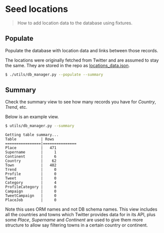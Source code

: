 # Seed locations
> How to add location data to the database using fixtures.

## Populate

Populate the database with location data and links between those records.

The locations were originally fetched from Twitter and are assumed to stay the same. They are stored in the repo as [locations_data.json](https://github.com/MichaelCurrin/twitterverse/blob/master/app/var/sample/locations_data.json).

```bash
$ ./utils/db_manager.py --populate --summary
```

## Summary

Check the summary view to see how many records you have for _Country_, _Trend_, etc.

Below is an example view.


```bash
$ utils/db_manager.py --summary
```
```
Getting table summary...
Table           | Rows
================|===============
Place           |   471
Supername       |     1
Continent       |     6
Country         |    62
Town            |   402
Trend           |     0
Profile         |     0
Tweet           |     0
Category        |     4
ProfileCategory |     0
Campaign        |     0
TweetCampaign   |     0
PlaceJob        |     0
```

Note this uses ORM names and not DB schema names. This view includes all the countries and towns which Twitter provides data for in its API, plus some _Place_, _Supername_ and _Continent_ are used to give them more structure to allow say filtering towns in a certain country or continent.
